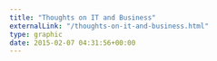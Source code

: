 ```yaml
---
title: "Thoughts on IT and Business"
externalLink: "/thoughts-on-it-and-business.html"
type: graphic
date: 2015-02-07 04:31:56+00:00
---
```

